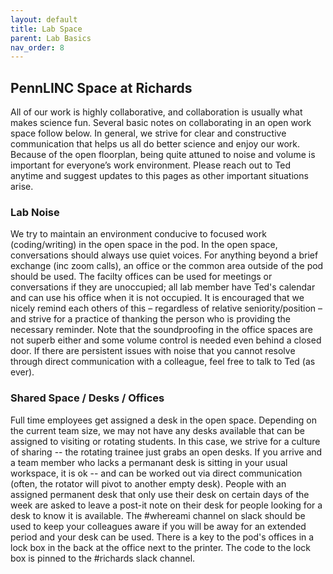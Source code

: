 ```yaml
---
layout: default
title: Lab Space
parent: Lab Basics
nav_order: 8
---
```


## PennLINC Space at Richards

All of our work is highly collaborative, and collaboration is usually what makes science fun. Several basic notes on collaborating in an open work space follow below. In general, we strive for clear and constructive communication that helps us all do better science and enjoy our work.  Because of the open floorplan, being quite attuned to noise and volume is important for everyone’s work environment. Please reach out to Ted anytime and suggest updates to this pages as other important situations arise.

### Lab Noise

We try to maintain an environment conducive to focused work (coding/writing) in the open space in the pod. In the open space, conversations should always use quiet voices. For anything beyond a brief exchange (inc zoom calls), an office or the common area outside of the pod should be used. The facilty offices can  be used for meetings or conversations if they are unoccupied; all lab member have Ted's calendar and can use his office when it is not occupied. It is encouraged that we nicely remind each others of this – regardless of relative seniority/position – and strive for a practice of thanking the person who is providing the necessary reminder. Note that the soundproofing in the office spaces are not superb either and some volume control is needed even behind a closed door. If there are persistent issues with noise that you cannot resolve through direct communication with a colleague, feel free to talk to Ted (as ever).

### Shared Space / Desks / Offices

Full time employees get assigned a desk in the open space. Depending on the current team size, we may not have any desks available that can be assigned to visiting or rotating students. In this case, we strive for  a culture of sharing -- the rotating trainee just grabs an open desks.  If you arrive and a team member who lacks a permanant desk is sitting in your usual workspace, it is ok -- and can be worked out via direct communication (often, the rotator will pivot to another empty desk).  People with an assigned permanent desk that only use their desk on certain days of the week are asked to leave a post-it note on their desk for people looking for a desk to know it is available. The #whereami channel on slack should be used to keep your colleagues aware if you will be away for an extended period and your desk can be used. There is a key to the pod's offices in a lock box in the back at the office next to the printer. The code to the lock box is pinned to the #richards slack channel. 


